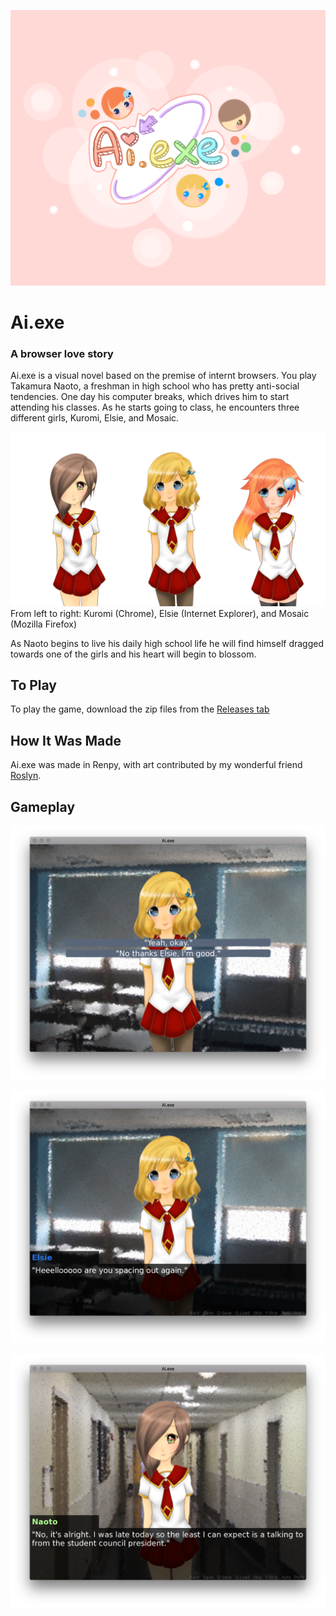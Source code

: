 
![Ai.exe](game/images/titlescreen.png)

# Ai.exe
### A browser love story

Ai.exe is a visual novel based on the premise of internt browsers. You play Takamura Naoto, a freshman in high school who has pretty anti-social tendencies. One day his computer breaks, which drives him to start attending his classes. As he starts going to class, he encounters three different girls, Kuromi, Elsie, and Mosaic.

![The girls](game/images/general/BrowsersNeutral.png)
From left to right: Kuromi (Chrome), Elsie (Internet Explorer), and Mosaic (Mozilla Firefox)

As Naoto begins to live his daily high school life he will find himself dragged towards one of the girls and his heart will begin to blossom.

## To Play
To play the game, download the zip files from the [Releases tab](https://github.com/LinkCable/Ai.exe/releases)

## How It Was Made
Ai.exe was made in Renpy, with art contributed by my wonderful friend [Roslyn](https://www.instagram.com/shi__r0/).

## Gameplay
![Making a choice](game/images/screenshots/choice.png)

![Elsie](game/images/screenshots/elsie.png)

![Kuromi](game/images/screenshots/kuromi.png)
